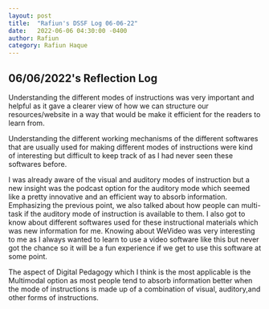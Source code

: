 ```yaml
---
layout: post
title:  "Rafiun's DSSF Log 06-06-22"
date:   2022-06-06 04:30:00 -0400
author: Rafiun
category: Rafiun Haque
---
```

## 06/06/2022's Reflection Log

Understanding the different modes of instructions was very important and helpful as it gave a clearer view of how we can structure our resources/website in a way that would be make it efficient for the readers to learn from. 

Understanding the different working mechanisms of the different softwares that are usually used for making different modes of instructions were kind of interesting but difficult to keep track of as I had never seen these softwares before.

I was already aware of the visual and auditory modes of instruction but a new insight was the podcast option for the auditory mode which seemed like a pretty innovative and an efficient way to absorb information. Emphasizing the previous point, we also talked about how people can multi-task if the auditory mode of instruction is available to them. I also got to know about different softwares used for these instructional materials which was new information for me. Knowing about WeVideo was very interesting to me as I always wanted to learn to use a video software like this but never got the chance so it will be a fun experience if we get to use this software at some point.

The aspect of Digital Pedagogy which I think is the most applicable is the Multimodal option as most people tend to absorb information better when the mode of instructions is made up of a combination of visual, auditory,and other forms of instructions. 



